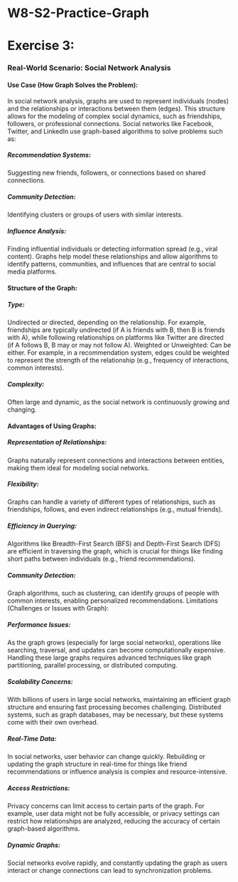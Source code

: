 # W8-S2-Practice-Graph
<h1>Exercise 3:</h1>
<h3>Real-World Scenario: Social Network Analysis</h3>
<h4>Use Case (How Graph Solves the Problem):</h4>
  In social network analysis, graphs are used to represent individuals (nodes) and the relationships or interactions between them (edges). This structure allows for the modeling of complex social dynamics, such as friendships, followers, or professional connections. Social networks like Facebook, Twitter, and LinkedIn use graph-based algorithms to solve problems such as:
  
  <h5>Recommendation Systems:</h5> Suggesting new friends, followers, or connections based on shared connections.
  <h5>Community Detection:</h5> Identifying clusters or groups of users with similar interests.
  <h5>Influence Analysis:</h5> Finding influential individuals or detecting information spread (e.g., viral content).
  Graphs help model these relationships and allow algorithms to identify patterns, communities, and influences that are central to social media platforms.

<h4>Structure of the Graph:</h4>
  <h5>Type:</h5> Undirected or directed, depending on the relationship. For example, friendships are typically undirected (if A is friends with B, then B is friends with A), while following relationships on platforms like Twitter are directed (if A follows B, B may or may not follow A).
  Weighted or Unweighted: Can be either. For example, in a recommendation system, edges could be weighted to represent the strength of the relationship (e.g., frequency of interactions, common interests).
  <h5>Complexity:</h5> Often large and dynamic, as the social network is continuously growing and changing.

<h4>Advantages of Using Graphs:</h4>
  <h5>Representation of Relationships:</h5> Graphs naturally represent connections and interactions between entities, making them ideal for modeling social networks.
  <h5>Flexibility:</h5> Graphs can handle a variety of different types of relationships, such as friendships, follows, and even indirect relationships (e.g., mutual friends).
  <h5>Efficiency in Querying:</h5> Algorithms like Breadth-First Search (BFS) and Depth-First Search (DFS) are efficient in traversing the graph, which is crucial for things like finding short paths between individuals (e.g., friend recommendations).
  <h5>Community Detection:</h5> Graph algorithms, such as clustering, can identify groups of people with common interests, enabling personalized recommendations.
  Limitations (Challenges or Issues with Graph):
  <h5>Performance Issues:</h5> As the graph grows (especially for large social networks), operations like searching, traversal, and updates can become computationally expensive. Handling these large graphs requires advanced techniques like graph partitioning, parallel processing, or distributed computing.
  <h5>Scalability Concerns:</h5> With billions of users in large social networks, maintaining an efficient graph structure and ensuring fast processing becomes challenging. Distributed systems, such as graph databases, may be necessary, but these systems come with their own overhead.
  <h5>Real-Time Data:</h5> In social networks, user behavior can change quickly. Rebuilding or updating the graph structure in real-time for things like friend recommendations or influence analysis is complex and resource-intensive.
  <h5>Access Restrictions:</h5> Privacy concerns can limit access to certain parts of the graph. For example, user data might not be fully accessible, or privacy settings can restrict how relationships are analyzed, reducing the accuracy of certain graph-based algorithms.
  <h5>Dynamic Graphs:</h5> Social networks evolve rapidly, and constantly updating the graph as users interact or change connections can lead to synchronization problems.
